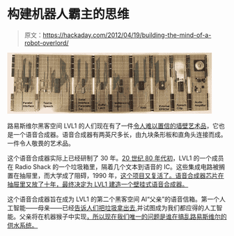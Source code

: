 # 构建机器人霸主的思维

> 原文：<https://hackaday.com/2012/04/19/building-the-mind-of-a-robot-overlord/>

![](img/72d2f46cbca72b1e497a226c77ebd24c.png "speech")

路易斯维尔黑客空间 LVL1 的人们现在有了一件[令人难以置信的墙壁艺术品](http://wiki.lvl1.org/Speaking_Wall_Art)，它也是一个语音合成器。语音合成器有两英尺多长，由九块条形板和直角头连接而成。一件令人敬畏的艺术品。

这个语音合成器实际上已经研制了 30 年。[20 世纪 80 年代初](http://wiki.lvl1.org/Speech_Synthesizer,_Now_from_the_Past)，LVL1 的一个成员在 Radio Shack 的一个垃圾箱里，隔着几个文本到语音的 IC。这些集成电路被搁置在抽屉里，而大学成了阻碍，1990 年，[这个项目又复活了。语音合成器芯片在抽屉里又放了十年，最终决定为 LVL1 建造一个壁挂式语音合成器。](http://wiki.lvl1.org/Text_to_Speech_Synthesizer)

这个语音合成器旨在成为 LVL1 的第二个黑客空间 AI“父亲”的语音信箱。第一个人工智能——母亲——已经[告诉人们把垃圾拿出去](http://hackaday.com/2012/02/20/robot-overlords-require-chores-in-return-for-technological-access/),并试图成为我们都应得的人工智能。父亲将在机器猴子中实现[，所以现在我们唯一的问题是谁在搞乱路易斯维尔的供水系统。](http://wiki.lvl1.org/Disturbing_Robot_Project)